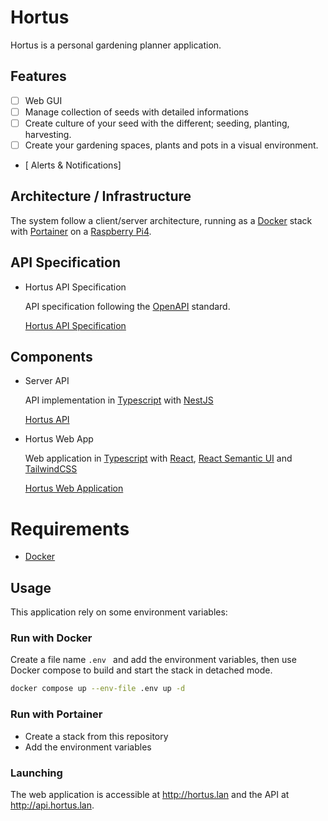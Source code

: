 # Hortus

Hortus is a personal gardening planner application.

## Features

- [ ] Web GUI
- [ ] Manage collection of seeds with detailed informations
- [ ] Create culture of your seed with the different; seeding,
planting, harvesting.
- [ ] Create your gardening spaces, plants and pots in a visual environment.
- [ Alerts & Notifications]

## Architecture / Infrastructure

The system follow a client/server architecture, running as a
[Docker](https://www.docker.com/) stack with
[Portainer](https://www.portainer.io/) on a 
[Raspberry Pi4](https://www.raspberrypi.com/products/raspberry-pi-4-model-b/).

## API Specification

- Hortus API Specification 

  API specification following the [OpenAPI](https://www.openapis.org/) standard.

  [Hortus API Specification](https://github.com/alexandrelamberty/hortus-api-spec)

## Components

- Server API 

  API implementation in [Typescript](https://www.typescriptlang.org/) with [NestJS](https://nestjs.com/)

  [Hortus API](https://github.com/alexandrelamberty/hortus-server)

- Hortus Web App

  Web application in [Typescript](https://www.typescriptlang.org/) with [React](https://reactjs.org/), 
  [React Semantic UI](https://react.semantic-ui.com/) and [TailwindCSS](https://tailwindcss.com/)

  [Hortus Web Application](https://github.com/alexandrelamberty/hortus-web-app)

# Requirements

- [Docker](https://www.docker.com/)

## Usage

This application rely on some environment variables:

### Run with Docker

Create a file name `.env ` and add the environment variables, then use Docker
compose to build and start the stack in detached mode.

```bash
docker compose up --env-file .env up -d
```

### Run with Portainer

- Create a stack from this repository
- Add the environment variables

### Launching

The web application is accessible at <http://hortus.lan> and the API at
<http://api.hortus.lan>.

